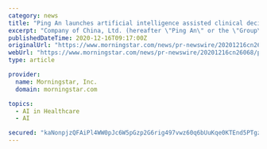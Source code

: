 ```yaml
---
category: news
title: "Ping An launches artificial intelligence assisted clinical decision support system for gastroesophageal cancers"
excerpt: "Company of China, Ltd. (hereafter \"Ping An\" or the \"Group\", HKEX: 02318; SSE: 601318) announced the launch of the artificial intelligence (AI) assisted clinical decision support system (CDSS), AskBob Cancer for Gastroesophageal Cancers,"
publishedDateTime: 2020-12-16T09:17:00Z
originalUrl: "https://www.morningstar.com/news/pr-newswire/20201216cn26068/ping-an-launches-artificial-intelligence-assisted-clinical-decision-support-system-for-gastroesophageal-cancers"
webUrl: "https://www.morningstar.com/news/pr-newswire/20201216cn26068/ping-an-launches-artificial-intelligence-assisted-clinical-decision-support-system-for-gastroesophageal-cancers"
type: article

provider:
  name: Morningstar, Inc.
  domain: morningstar.com

topics:
  - AI in Healthcare
  - AI

secured: "kaNonpjzQFAiPl4WW0pJc6W5pGzp2G6rig497vwz60q6bUuKqe0KTEnd5PTgz24J/Ag167oCARZxagpNwMA1d12iw/kgW0QXuX9iJ77cnorpR3bXL1SLnPG6WkGrXRY35nZNOf80Z35iMvAXdDtdZNEguLNFdAXHkchqnc6qMNnkpa1fABBr9xxeFf6msiMOyhl1xZU/7nLHjEZsaTZH5rw786xB3dshrP47zA7IYHRwScon55QIFkmJjFRRom+U2jitHPPHKqB2MahqaR2cqWrYqQ0gTrb1xJBkOcsDPS1quGr45csp+GCobgp5d9yR915GwdDb1WZd2uBlpbDu/+11t7g7BIt5T2oZIhI2toA=;5cRY+UxX2kCxN2g1e0Uc+A=="
---
```


